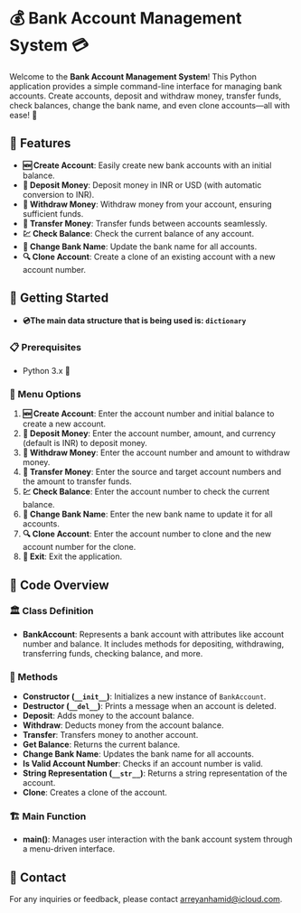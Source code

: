 # 💰 Bank Account Management System 💳

Welcome to the **Bank Account Management System**! This Python application provides a simple command-line interface for managing bank accounts. Create accounts, deposit and withdraw money, transfer funds, check balances, change the bank name, and even clone accounts—all with ease! 🚀

## 🌟 Features

- **🆕 Create Account**: Easily create new bank accounts with an initial balance.
- **💸 Deposit Money**: Deposit money in INR or USD (with automatic conversion to INR).
- **🏧 Withdraw Money**: Withdraw money from your account, ensuring sufficient funds.
- **🔄 Transfer Money**: Transfer funds between accounts seamlessly.
- **💹 Check Balance**: Check the current balance of any account.
- **🏦 Change Bank Name**: Update the bank name for all accounts.
- **🔍 Clone Account**: Create a clone of an existing account with a new account number.

## 🚀 Getting Started
- **💿The main data structure that is being used is: `dictionary`**

### 📋 Prerequisites

- Python 3.x 🐍

### 📜 Menu Options

1. **🆕 Create Account**: Enter the account number and initial balance to create a new account.
2. **💸 Deposit Money**: Enter the account number, amount, and currency (default is INR) to deposit money.
3. **🏧 Withdraw Money**: Enter the account number and amount to withdraw money.
4. **🔄 Transfer Money**: Enter the source and target account numbers and the amount to transfer funds.
5. **💹 Check Balance**: Enter the account number to check the current balance.
6. **🏦 Change Bank Name**: Enter the new bank name to update it for all accounts.
7. **🔍 Clone Account**: Enter the account number to clone and the new account number for the clone.
8. **🚪 Exit**: Exit the application.

## 🧩 Code Overview

### 🏛️ Class Definition

- **BankAccount**: Represents a bank account with attributes like account number and balance. It includes methods for depositing, withdrawing, transferring funds, checking balance, and more.

### 🔧 Methods

- **Constructor (`__init__`)**: Initializes a new instance of `BankAccount`.
- **Destructor (`__del__`)**: Prints a message when an account is deleted.
- **Deposit**: Adds money to the account balance.
- **Withdraw**: Deducts money from the account balance.
- **Transfer**: Transfers money to another account.
- **Get Balance**: Returns the current balance.
- **Change Bank Name**: Updates the bank name for all accounts.
- **Is Valid Account Number**: Checks if an account number is valid.
- **String Representation (`__str__`)**: Returns a string representation of the account.
- **Clone**: Creates a clone of the account.

### 🏗️ Main Function

- **main()**: Manages user interaction with the bank account system through a menu-driven interface.

## 📧 Contact

For any inquiries or feedback, please contact [arreyanhamid@icloud.com](mailto:arreyanhamid@icloud.com).
